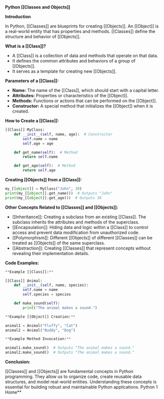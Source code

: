 **Python [[Classes and Objects]]**

**Introduction**

In Python, [[Classes]] are blueprints for creating [[Objects]]. An [[Object]] is a real-world entity that has properties and methods. [[Classes]] define the structure and behavior of [[Objects]].

**What is a [[Class]]?**

* A [[Class]] is a collection of data and methods that operate on that data.
* It defines the common attributes and behaviors of a group of [[Objects]].
* It serves as a template for creating new [[Objects]].

**Parameters of a [[Class]]:**

* **Name:** The name of the [[Class]], which should start with a capital letter.
* **Attributes:** Properties or characteristics of the [[Object]].
* **Methods:** Functions or actions that can be performed on the [[Object]].
* **Constructor:** A special method that initializes the [[Object]] when it is created.

**How to Create a [[Class]]:**

```python
[[Class]] MyClass:
    def __init__(self, name, age):  # Constructor
        self.name = name
        self.age = age

    def get_name(self):  # Method
        return self.name

    def get_age(self):  # Method
        return self.age
```

**Creating [[Objects]] from a [[Class]]:**

```python
my_[[object]] = MyClass("John", 30)
print(my_[[object]].get_name())  # Outputs "John"
print(my_[[object]].get_age())  # Outputs 30
```

**Other Concepts Related to [[Classes]] and [[Objects]]:**

* [[Inheritance]]: Creating a subclass from an existing [[Class]]. The subclass inherits the attributes and methods of the superclass.
* [[Encapsulation]]: Hiding data and logic within a [[Class]] to control access and prevent data modification from unauthorized code.
* [[Polymorphism]]: Different [[Objects]] of different [[Classes]] can be treated as [[Objects]] of the same superclass.
* [[Abstraction]]: Creating [[Classes]] that represent concepts without revealing their implementation details.

**Code Examples:**

```python
**Example [[Class]]:**

[[Class]] Animal:
    def __init__(self, name, species):
        self.name = name
        self.species = species

    def make_sound(self):
        print("The animal makes a sound.")

**Example [[Object]] Creation:**

animal1 = Animal("Fluffy", "Cat")
animal2 = Animal("Buddy", "Dog")

**Example Method Invocation:**

animal1.make_sound()  # Outputs "The animal makes a sound."
animal2.make_sound()  # Outputs "The animal makes a sound."
```

**Conclusion:**

[[Classes]] and [[Objects]] are fundamental concepts in Python programming. They allow us to organize code, create reusable data structures, and model real-world entities. Understanding these concepts is essential for building robust and maintainable Python applications.
Python 1 Home**